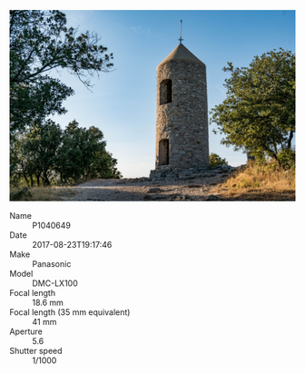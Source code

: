 [![P1040649](/photos/hd/P1040649.jpg)](/photos/full/P1040649.jpg?raw=true)

<dl>
  <dt>Name</dt>
  <dd>P1040649</dd>
  <dt>Date</dt>
  <dd>2017-08-23T19:17:46</dd>
  <dt>Make</dt>
  <dd>Panasonic</dd>
  <dt>Model</dt>
  <dd>DMC-LX100</dd>
  <dt>Focal length</dt>
  <dd>18.6 mm</dd>
  <dt>Focal length (35 mm equivalent)</dt>
  <dd>41 mm</dd>
  <dt>Aperture</dt>
  <dd>5.6</dd>
  <dt>Shutter speed</dt>
  <dd>1/1000</dd>
</dl>
